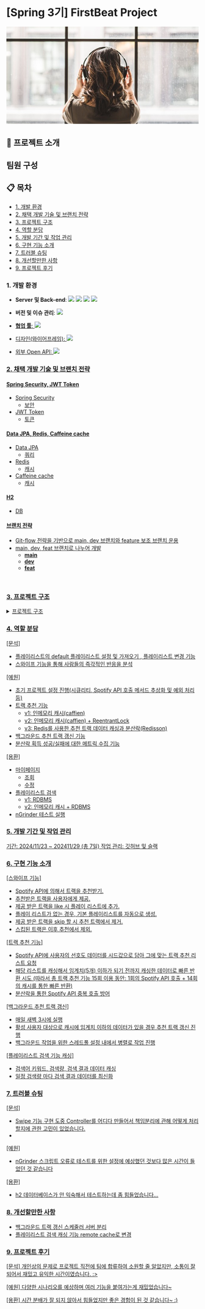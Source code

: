 # [Spring 3기] FirstBeat Project
![image.jpg](image.jpg)

## 📁 프로젝트 소개


## 팀원 구성


## 📋 목차
- [1. 개발 환경](#1-개발-환경)
- [2. 채택 개발 기술 및 브랜치 전략](#2-채택-개발-기술-및-브랜치-전략)
- [3. 프로젝트 구조](#3-프로젝트-구조)
- [4. 역할 분담](#4-역할-분담)
- [5. 개발 기간 및 작업 관리](#5-개발-기간-및-작업-관리)
- [6. 구현 기능 소개](#6-구현-기능-소개)
- [7. 트러블 슈팅](#7-트러블-슈팅)
- [8. 개선할만한 사항](#8-개선할만한-사항)
- [9. 프로젝트 후기](#9-프로젝트-후기)

### 1. 개발 환경
<ul>
 <li><Strong>Server 및 Back-end</Strong>: <img src="https://img.shields.io/badge/java-007396?style=for-the-badge&logo=java&logoColor=white">
<img src="https://img.shields.io/badge/springboot-6DB33F?style=for-the-badge&logo=springboot&logoColor=white">
<img src="https://img.shields.io/badge/gradle-02303A?style=for-the-badge&logo=gradle&logoColor=white"> 
<img src="https://img.shields.io/badge/redis-FF4438?style=for-the-badge&logo=redis&logoColor=white">
 </li>
</ul>
<ul>
  <li><Strong>버전 및 이슈 관리</Strong>: <a href="https://github.com/RealFirstBeat/FirstBeat"><img src="https://img.shields.io/badge/github-181717?style=for-the-badge&logo=github&logoColor=white">
   </li>
</ul>
<ul>
  <li><Strong>협업 툴</Strong>: <img src="https://img.shields.io/badge/Notion-%23000000.svg?style=for-the-badge&logo=notion&logoColor=white">
   </li>
</ul>
<ul>
  <li>디자인(와이어프레임): <img src="https://img.shields.io/badge/figma-%23F24E1E.svg?style=for-the-badge&logo=figma&logoColor=white"
   </li>
</ul>
<ul>
  <li>외부 Open API: <img src="https://img.shields.io/badge/Spotify-1ED760?style=for-the-badge&logo=spotify&logoColor=white">
   </li>
</ul>

### 2. 채택 개발 기술 및 브랜치 전략


#### Spring Security, JWT Token

- Spring Security
  - 보안
- JWT Token
  - 토큰

#### Data JPA, Redis, Caffeine cache

- Data JPA
  - 쿼리
- Redis
  - 캐시
- Caffeine cache
  - 캐시

#### H2

- DB

#### 브랜치 전략

- Git-flow 전략을 기반으로 main, dev 브랜치와 feature 보조 브랜치 운용
- main, dev, feat 브랜치로 나누어 개발
  - **main**
  - **dev**
  - **feat**

<br>


### 3. 프로젝트 구조

<details>
<summary> 프로젝트 구조 </summary>

```
FirstBeat
├─ image.jpg
├─ README.md
└─ src
   ├─ main
   │  ├─ java
   │  │  └─ com
   │  │     └─ my
   │  │        └─ firstbeat
   │  │           ├─ client
   │  │           │  └─ spotify
   │  │           │     ├─ config
   │  │           │     │  ├─ env
   │  │           │     │  │  └─ EnvLoader.java
   │  │           │     │  └─ SpotifyConfig.java
   │  │           │     ├─ dto
   │  │           │     │  └─ response
   │  │           │     │     ├─ RecommendationResponse.java
   │  │           │     │     └─ TrackSearchResponse.java
   │  │           │     ├─ ex
   │  │           │     │  ├─ ErrorCode.java
   │  │           │     │  └─ SpotifyApiException.java
   │  │           │     ├─ handler
   │  │           │     │  └─ SpotifyExceptionHandler.java
   │  │           │     ├─ SpotifyApiCall.java
   │  │           │     ├─ SpotifyClient.java
   │  │           │     └─ SpotifyTokenManager.java
   │  │           ├─ FirstBeatApplication.java
   │  │           └─ web
   │  │              ├─ config
   │  │              │  ├─ async
   │  │              │  │  ├─ AsyncConfig.java
   │  │              │  │  └─ AsyncProperties.java
   │  │              │  ├─ cache
   │  │              │  │  └─ CacheConfig.java
   │  │              │  ├─ jwt
   │  │              │  │  ├─ JwtAuthenticationFilter.java
   │  │              │  │  ├─ JwtAuthorizationFilter.java
   │  │              │  │  ├─ JwtExceptionFilter.java
   │  │              │  │  ├─ JwtUtil.java
   │  │              │  │  └─ JwtVo.java
   │  │              │  ├─ RecommendationConfig.java
   │  │              │  ├─ redis
   │  │              │  │  ├─ RedisConfig.java
   │  │              │  │  ├─ RedissonConfig.java
   │  │              │  │  └─ SchedulerConfiguration.java
   │  │              │  └─ security
   │  │              │     ├─ handler
   │  │              │     │  ├─ CustomAccessDeniedHandler.java
   │  │              │     │  ├─ CustomAuthenticationEntryPoint.java
   │  │              │     │  └─ SecurityResponseHandler.java
   │  │              │     ├─ loginuser
   │  │              │     │  ├─ dto
   │  │              │     │  │  ├─ LoginRequest.java
   │  │              │     │  │  └─ LoginResponse.java
   │  │              │     │  ├─ LoginUser.java
   │  │              │     │  └─ LoginUserService.java
   │  │              │     └─ SecurityConfig.java
   │  │              ├─ controller
   │  │              │  ├─ genre
   │  │              │  │  ├─ dto
   │  │              │  │  │  ├─ request
   │  │              │  │  │  │  └─ GenreCreateRequest.java
   │  │              │  │  │  └─ response
   │  │              │  │  │     └─ GenreCreateResponse.java
   │  │              │  │  └─ GenreController.java
   │  │              │  ├─ playlist
   │  │              │  │  ├─ dto
   │  │              │  │  │  ├─ request
   │  │              │  │  │  │  ├─ PlaylistCreateRequest.java
   │  │              │  │  │  │  └─ PlaylistSearchRequest.java
   │  │              │  │  │  └─ response
   │  │              │  │  │     ├─ PaginationInfo.java
   │  │              │  │  │     ├─ PlaylistCreateResponse.java
   │  │              │  │  │     ├─ PlaylistResponse.java
   │  │              │  │  │     ├─ PlaylistRetrieveResponse.java
   │  │              │  │  │     ├─ PlaylistsData.java
   │  │              │  │  │     ├─ PlaylistSearchResponse.java
   │  │              │  │  │     └─ TrackListResponse.java
   │  │              │  │  ├─ PlaylistController.java
   │  │              │  │  └─ SearchController.java
   │  │              │  ├─ track
   │  │              │  │  ├─ dto
   │  │              │  │  │  ├─ request
   │  │              │  │  │  │  ├─ TrackCreateRequest.java
   │  │              │  │  │  │  └─ TrackRequestDto.java
   │  │              │  │  │  └─ response
   │  │              │  │  │     ├─ TrackCreateResponse.java
   │  │              │  │  │     └─ TrackRecommendationResponse.java
   │  │              │  │  └─ TrackController.java
   │  │              │  └─ user
   │  │              │     ├─ dto
   │  │              │     │  ├─ request
   │  │              │     │  │  ├─ JoinRequest.java
   │  │              │     │  │  ├─ SignupRequestDto.java
   │  │              │     │  │  └─ UpdateMyPageRequest.java
   │  │              │     │  ├─ response
   │  │              │     │  │  ├─ GetMyPageResponse.java
   │  │              │     │  │  ├─ JoinResponse.java
   │  │              │     │  │  └─ UpdateMyPageResponse.java
   │  │              │     │  └─ valid
   │  │              │     │     ├─ PasswordValidator.java
   │  │              │     │     └─ ValidPassword.java
   │  │              │     └─ UserController.java
   │  │              ├─ domain
   │  │              │  ├─ base
   │  │              │  │  └─ BaseEntity.java
   │  │              │  ├─ genre
   │  │              │  │  ├─ Genre.java
   │  │              │  │  └─ GenreRepository.java
   │  │              │  ├─ playlist
   │  │              │  │  ├─ InMemoryPopularSearchCache.java
   │  │              │  │  ├─ Playlist.java
   │  │              │  │  ├─ PlaylistRepository.java
   │  │              │  │  ├─ PopularSearchCache.java
   │  │              │  │  └─ RedisPopularSearchCache.java
   │  │              │  ├─ playlistTrack
   │  │              │  │  ├─ PlaylistTrack.java
   │  │              │  │  └─ PlaylistTrackRepository.java
   │  │              │  ├─ track
   │  │              │  │  ├─ Track.java
   │  │              │  │  └─ TrackRepository.java
   │  │              │  ├─ user
   │  │              │  │  ├─ Role.java
   │  │              │  │  ├─ User.java
   │  │              │  │  └─ UserRepository.java
   │  │              │  └─ userGenre
   │  │              │     ├─ UserGenre.java
   │  │              │     └─ UserGenreRepository.java
   │  │              ├─ dummy
   │  │              │  └─ DummyObject.java
   │  │              ├─ ex
   │  │              │  ├─ BusinessException.java
   │  │              │  ├─ ErrorCode.java
   │  │              │  └─ ServerException.java
   │  │              ├─ handler
   │  │              │  └─ GlobalExceptionHandler.java
   │  │              ├─ service
   │  │              │  ├─ GenreService.java
   │  │              │  ├─ InMemorySearchService.java
   │  │              │  ├─ PlaylistService.java
   │  │              │  ├─ PlaylistSwipeService.java
   │  │              │  ├─ recommemdation
   │  │              │  │  ├─ lock
   │  │              │  │  │  ├─ metric
   │  │              │  │  │  │  ├─ LockExecutionMetrics.java
   │  │              │  │  │  │  └─ LockMetricsConstants.java
   │  │              │  │  │  └─ RedisLockManager.java
   │  │              │  │  ├─ property
   │  │              │  │  │  ├─ LockProperties.java
   │  │              │  │  │  ├─ RecommendationProperties.java
   │  │              │  │  │  └─ RecommendationRefreshTask.java
   │  │              │  │  ├─ RecommendationService.java
   │  │              │  │  ├─ RecommendationServiceWithoutLock.java
   │  │              │  │  └─ RecommendationServiceWithRedis.java
   │  │              │  ├─ search
   │  │              │  │  └─ SearchServiceConfig.java
   │  │              │  ├─ SearchService.java
   │  │              │  ├─ TrackService.java
   │  │              │  └─ UserService.java
   │  │              └─ util
   │  │                 └─ api
   │  │                    ├─ ApiError.java
   │  │                    └─ ApiResult.java
   │  └─ resources
   │     ├─ application-dev.yaml
   │     ├─ application-test.yaml
   │     └─ application.yaml
```

</details>

### 4. 역할 분담
[문석]
- 플레이리스트의 default 플레이리스트 설정 및 가져오기 , 플레이리스트 변경 기능   
- 스와이프 기능을 통해 사람들의 즉각적인 반응을 분석
  
[예원]
- 초기 프로젝트 설정 진행(시큐리티, Spotify API 호출 메서드 추상화 및 예외 처리 등)
- 트랙 추천 기능
   - v1: 인메모리 캐시(caffien)
   - v2: 인메모리 캐시(caffien) + ReentrantLock
   - v3: Redis를 사용한 추천 트랙 데이터 캐싱과 분산락(Redisson) 
- 백그라운드 추천 트랙 갱신 기능
- 분산락 획득 성공/실패에 대한 메트릭 수집 기능

[용환]
- 마이페이지
  - 조회
  - 수정
- 플레이리스트 검색
  - v1: RDBMS
  - v2: 인메모리 캐시 + RDBMS
- nGrinder 테스트 실행


### 5. 개발 기간 및 작업 관리
기간: 2024/11/23 ~ 202411/29 (총 7일)
작업 관리: 깃허브 및 슬랙


### 6. 구현 기능 소개
[스와이프 기능]
- Spotify API에 의해서 트랙을 추천받기.
- 추천받은 트랙을 사용자에게 제공.
- 제공 받은 트랙을 like 시 플레이 리스트에 추가.
- 플레이 리스트가 없는 경우, 기본 플레이리스트를 자동으로 생성.
- 제공 받은 트랙을 skip 할 시 추천 트랙에서 제거.
- 스킵된 트랙은 이후 추천에서 제외.  

[트랙 추천 기능]
- Spotify API에 사용자의 선호도 데이터를 시드값으로 담아 그에 맞는 트랙 추천 리스트 요청
- 해당 리스트를 캐싱해서 임계치(5개) 이하가 되기 전까지 캐싱한 데이터로 빠른 반환 시도 (따라서 총 트랙 추천 기능 15회 이용 동안: 1회의 Spotify API 호출 + 14회의 캐시를 통한 빠른 반환)
- 분산락을 통한 Spotify API 중복 호출 방어

[백그라운드 추천 트랙 갱신]
- 매일 새벽 3시에 실행
- 활성 사용자 대상으로 캐시에 임계치 이하의 데이터가 있을 경우 추천 트랙 갱신 진행
- 백그라운드 작업을 위한 스레드풀 설정 내에서 병렬로 작업 진행

[플레이리스트 검색 기능 캐싱]
- 검색어 키워드, 검색량, 검색 결과 데이터 캐싱
- 일정 검색량 마다 검색 결과 데이터를 최신화

### 7. 트러블 슈팅
[문석]
- Swipe 기능 구현 도중  Controller를 어디다 만들어서 책임분리에 관해 어떻게 처리할지에 관한 고민이 있었습니다.
- 
[예원]
- nGrinder 스크립트 오류로 테스트를 위한 설정에 예상했던 것보다 많은 시간이 들었던 것 같습니다

[용환]
- h2 데이터베이스가 안 익숙해서 테스트하는데 좀 힘들었습니다...

### 8. 개선할만한 사항

- 백그라운드 트랙 갱신 스케줄러 서버 분리
- 플레이리스트 검색 캐싱 기능 remote cache로 변경

### 9. 프로젝트 후기
[문석]
개인상의 문제로 프로젝트 직전에 팀에 합류하여 소원할 줄 알았지만, 소통이 잘되어서 재밌고 유익한 시간이였습니다. :>

[예원]
다양한 시나리오를 예상하며 여러 기능을 붙여가는게 재밌었습니다~

[용환]
시간 분배가 잘 되지 않아서 힘들었지만 좋은 경험이 된 것 같습니다~ :)



